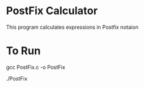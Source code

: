 # PostFix Calculator

This program calculates expressions in Postfix notaion


# To Run

gcc PostFix.c -o PostFix 

./PostFix
